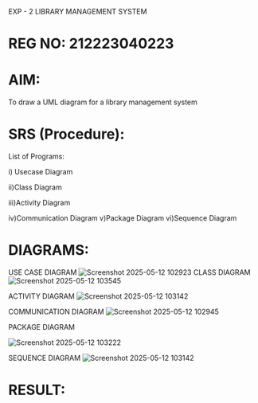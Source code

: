 EXP - 2 LIBRARY MANAGEMENT SYSTEM
# REG NO: 212223040223
# AIM:
To draw a UML diagram for a library management system
# SRS (Procedure):
List of Programs:

i) Usecase Diagram

ii)Class Diagram

iii)Activity Diagram

iv)Communication Diagram
v)Package Diagram
vi)Sequence Diagram

# DIAGRAMS:
USE CASE DIAGRAM
![Screenshot 2025-05-12 102923](https://github.com/user-attachments/assets/f65915c9-4b6e-493b-8935-5f74a54a4450)
CLASS DIAGRAM
![Screenshot 2025-05-12 103545](https://github.com/user-attachments/assets/5f718b3d-7e3d-48a9-b924-bee12889f268)

ACTIVITY DIAGRAM
![Screenshot 2025-05-12 103142](https://github.com/user-attachments/assets/46c357b6-cdfb-4c18-a221-8dc107518214)

COMMUNICATION DIAGRAM
![Screenshot 2025-05-12 102945](https://github.com/user-attachments/assets/707baabc-3880-46f0-9f58-5f6d467261c4)

PACKAGE DIAGRAM

![Screenshot 2025-05-12 103222](https://github.com/user-attachments/assets/01418021-0b07-483f-bd43-d4f05ab44925)

SEQUENCE DIAGRAM
![Screenshot 2025-05-12 103142](https://github.com/user-attachments/assets/4f11b807-ac01-4332-b5ed-3b25d410f539)


# RESULT:
